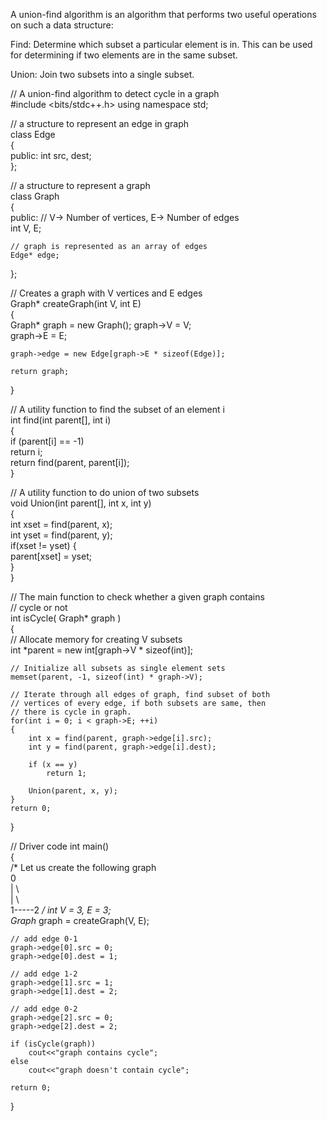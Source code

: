 
A union-find algorithm is an algorithm that performs two useful operations on such a data structure:

Find: Determine which subset a particular element is in. This can be used for determining if two elements are in the same subset.

Union: Join two subsets into a single subset.

// A union-find algorithm to detect cycle in a graph  
#include <bits/stdc++.h> 
using namespace std; 
  
// a structure to represent an edge in graph  
class Edge  
{  
    public: 
    int src, dest;  
};  
  
// a structure to represent a graph  
class Graph  
{  
    public: 
    // V-> Number of vertices, E-> Number of edges  
    int V, E;  
  
    // graph is represented as an array of edges  
    Edge* edge;  
};  
  
// Creates a graph with V vertices and E edges  
Graph* createGraph(int V, int E)  
{  
    Graph* graph = new Graph(); 
    graph->V = V;  
    graph->E = E;  
  
    graph->edge = new Edge[graph->E * sizeof(Edge)];  
  
    return graph;  
}  
  
// A utility function to find the subset of an element i  
int find(int parent[], int i)  
{  
    if (parent[i] == -1)  
        return i;  
    return find(parent, parent[i]);  
}  
  
// A utility function to do union of two subsets  
void Union(int parent[], int x, int y)  
{  
    int xset = find(parent, x);  
    int yset = find(parent, y);  
    if(xset != yset) 
    {  
        parent[xset] = yset;  
    }  
}  
  
// The main function to check whether a given graph contains  
// cycle or not  
int isCycle( Graph* graph )  
{  
    // Allocate memory for creating V subsets  
    int *parent = new int[graph->V * sizeof(int)];  
  
    // Initialize all subsets as single element sets  
    memset(parent, -1, sizeof(int) * graph->V);  
  
    // Iterate through all edges of graph, find subset of both  
    // vertices of every edge, if both subsets are same, then  
    // there is cycle in graph.  
    for(int i = 0; i < graph->E; ++i)  
    {  
        int x = find(parent, graph->edge[i].src);  
        int y = find(parent, graph->edge[i].dest);  
  
        if (x == y)  
            return 1;  
  
        Union(parent, x, y);  
    }  
    return 0;  
}  
  
// Driver code 
int main()  
{  
    /* Let us create the following graph  
        0  
        | \  
        | \  
        1-----2 */
    int V = 3, E = 3;  
    Graph* graph = createGraph(V, E);  
  
    // add edge 0-1  
    graph->edge[0].src = 0;  
    graph->edge[0].dest = 1;  
  
    // add edge 1-2  
    graph->edge[1].src = 1;  
    graph->edge[1].dest = 2;  
  
    // add edge 0-2  
    graph->edge[2].src = 0;  
    graph->edge[2].dest = 2;  
  
    if (isCycle(graph))  
        cout<<"graph contains cycle";  
    else
        cout<<"graph doesn't contain cycle";  
  
    return 0;  
}  
  
